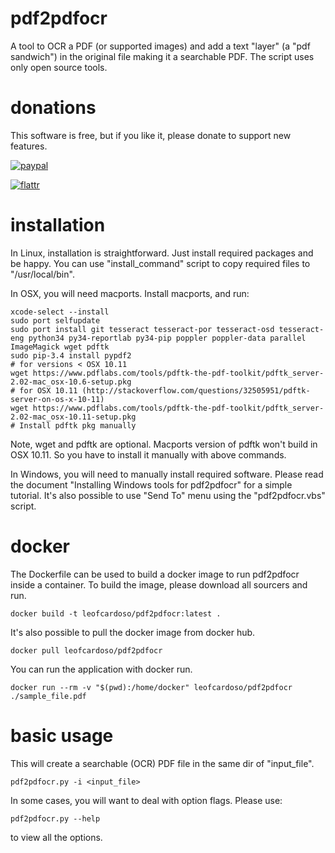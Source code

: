 # pdf2pdfocr
A tool to OCR a PDF (or supported images) and add a text "layer" (a "pdf sandwich") in the original file making it a searchable PDF.
The script uses only open source tools.

# donations
This software is free, but if you like it, please donate to support new features.

[![paypal](https://www.paypalobjects.com/en_US/GB/i/btn/btn_donateCC_LG.gif)](https://www.paypal.com/cgi-bin/webscr?cmd=_donations&business=PZZU5APJGSWVA&lc=GB&item_name=pdf2pdfocr%20development&currency_code=USD)

[![flattr](https://button.flattr.com/flattr-badge-large.png)](https://flattr.com/submit/auto?fid=pojqg0&url=https%3A%2F%2Fgithub.com%2FLeoFCardoso%2Fpdf2pdfocr)

# installation
In Linux, installation is straightforward. Just install required packages and be happy.
You can use "install_command" script to copy required files to "/usr/local/bin".

In OSX, you will need macports. Install macports, and run:
    
    xcode-select --install
    sudo port selfupdate
    sudo port install git tesseract tesseract-por tesseract-osd tesseract-eng python34 py34-reportlab py34-pip poppler poppler-data parallel ImageMagick wget pdftk
    sudo pip-3.4 install pypdf2
    # for versions < OSX 10.11
    wget https://www.pdflabs.com/tools/pdftk-the-pdf-toolkit/pdftk_server-2.02-mac_osx-10.6-setup.pkg
    # for OSX 10.11 (http://stackoverflow.com/questions/32505951/pdftk-server-on-os-x-10-11)
    wget https://www.pdflabs.com/tools/pdftk-the-pdf-toolkit/pdftk_server-2.02-mac_osx-10.11-setup.pkg
    # Install pdftk pkg manually

Note, wget and pdftk are optional. Macports version of pdftk won't build in OSX 10.11. So you have to install it manually with above commands.

In Windows, you will need to manually install required software.
Please read the document "Installing Windows tools for pdf2pdfocr" for a simple tutorial. It's also possible to use "Send To" menu using the "pdf2pdfocr.vbs" script.
# docker
The Dockerfile can be used to build a docker image to run pdf2pdfocr inside a container. To build the image, please download all sourcers and run.

    docker build -t leofcardoso/pdf2pdfocr:latest .
It's also possible to pull the docker image from docker hub.

    docker pull leofcardoso/pdf2pdfocr
You can run the application with docker run.

    docker run --rm -v "$(pwd):/home/docker" leofcardoso/pdf2pdfocr ./sample_file.pdf
# basic usage
This will create a searchable (OCR) PDF file in the same dir of "input_file".  

    pdf2pdfocr.py -i <input_file>  
In some cases, you will want to deal with option flags. Please use:  

    pdf2pdfocr.py --help 
to view all the options.
